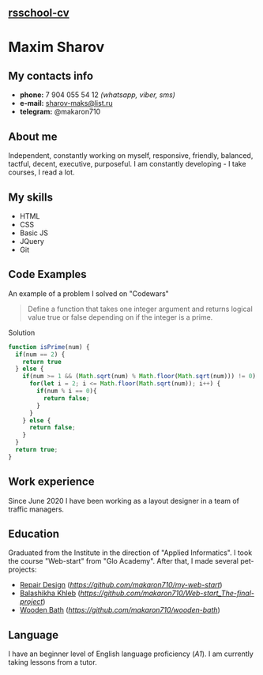 [rsschool-cv](https://makaron710.github.io/rsschool-cv/)
---
# Maxim Sharov

## My contacts info

* **phone:** 7 904 055 54 12 *(whatsapp, viber, sms)*
* **e-mail:** sharov-maks@list.ru
* **telegram:** @makaron710

## About me

Independent, constantly working on myself, responsive, friendly, balanced, tactful, decent, executive, purposeful. I am constantly developing - I take courses, I read a lot.

## My skills

* HTML
* CSS
* Basic JS
* JQuery
* Git

## Code Examples

An example of a problem I solved on "Codewars"

> Define a function that takes one integer argument and returns logical value true or false depending on if the integer is a prime.

Solution
```javascript
function isPrime(num) {
  if(num == 2) {
    return true
  } else {
    if(num >= 1 && (Math.sqrt(num) % Math.floor(Math.sqrt(num))) != 0) {
      for(let i = 2; i <= Math.floor(Math.sqrt(num)); i++) {
        if(num % i == 0){
          return false;
        }
      }
    } else {
      return false;
    }    
  }
  return true;
}
```

## Work experience

Since June 2020 I have been working as a layout designer in a team of traffic managers.

## Education

Graduated from the Institute in the direction of "Applied Informatics".
I took the course "Web-start" from "Glo Academy". After that, I made several pet-projects:
* [Repair Design](http://ayverstalshhik.ru/repair-design/) (*https://github.com/makaron710/my-web-start*)
* [Balashikha Khleb](http://ayverstalshhik.ru/Balashikha_Khleb/) (*https://github.com/makaron710/Web-start_The-final-project*)
* [Wooden Bath](http://ayverstalshhik.ru/wooden-bath/) (*https://github.com/makaron710/wooden-bath*)

## Language

I have an beginner level of English language proficiency (*A1*). I am currently taking lessons from a tutor.